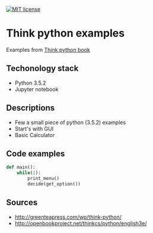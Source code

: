 [![MIT license](https://img.shields.io/badge/license-MIT-green.svg)](#)

# Think python examples

Examples from [Think python book](http://greenteapress.com/wp/think-python/)


## Techonology stack

* Python 3.5.2
* Jupyter notebook
 

## Descriptions

* Few a small piece of python (3.5.2) examples
* Start's with GUI
* Basic Calculator

## Code examples

```python
def main():
    while(1):
        print_menu()
        decide(get_option())
```

## Sources

* http://greenteapress.com/wp/think-python/
* http://openbookproject.net/thinkcs/python/english3e/
